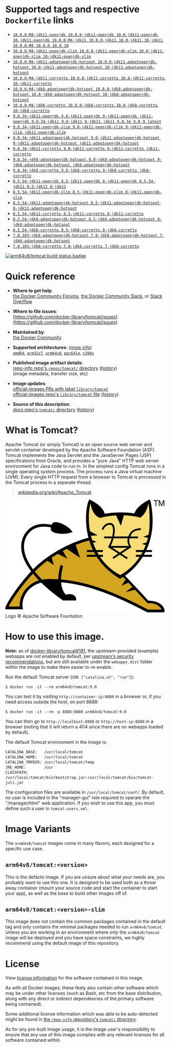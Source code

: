 <!--

********************************************************************************

WARNING:

    DO NOT EDIT "tomcat/README.md"

    IT IS AUTO-GENERATED

    (from the other files in "tomcat/" combined with a set of templates)

********************************************************************************

-->

# Supported tags and respective `Dockerfile` links

-	[`10.0.0-M4-jdk11-openjdk`, `10.0.0-jdk11-openjdk`, `10.0-jdk11-openjdk`, `10-jdk11-openjdk`, `10.0.0-M4-jdk11`, `10.0.0-jdk11`, `10.0-jdk11`, `10-jdk11`, `10.0.0-M4`, `10.0.0`, `10.0`, `10`](https://github.com/docker-library/tomcat/blob/236eadcac2f760d0b88ef8a950c4d0f33ad3da45/10.0/jdk11/openjdk/Dockerfile)
-	[`10.0.0-M4-jdk11-openjdk-slim`, `10.0.0-jdk11-openjdk-slim`, `10.0-jdk11-openjdk-slim`, `10-jdk11-openjdk-slim`](https://github.com/docker-library/tomcat/blob/236eadcac2f760d0b88ef8a950c4d0f33ad3da45/10.0/jdk11/openjdk-slim/Dockerfile)
-	[`10.0.0-M4-jdk11-adoptopenjdk-hotspot`, `10.0.0-jdk11-adoptopenjdk-hotspot`, `10.0-jdk11-adoptopenjdk-hotspot`, `10-jdk11-adoptopenjdk-hotspot`](https://github.com/docker-library/tomcat/blob/236eadcac2f760d0b88ef8a950c4d0f33ad3da45/10.0/jdk11/adoptopenjdk-hotspot/Dockerfile)
-	[`10.0.0-M4-jdk11-corretto`, `10.0.0-jdk11-corretto`, `10.0-jdk11-corretto`, `10-jdk11-corretto`](https://github.com/docker-library/tomcat/blob/236eadcac2f760d0b88ef8a950c4d0f33ad3da45/10.0/jdk11/corretto/Dockerfile)
-	[`10.0.0-M4-jdk8-adoptopenjdk-hotspot`, `10.0.0-jdk8-adoptopenjdk-hotspot`, `10.0-jdk8-adoptopenjdk-hotspot`, `10-jdk8-adoptopenjdk-hotspot`](https://github.com/docker-library/tomcat/blob/236eadcac2f760d0b88ef8a950c4d0f33ad3da45/10.0/jdk8/adoptopenjdk-hotspot/Dockerfile)
-	[`10.0.0-M4-jdk8-corretto`, `10.0.0-jdk8-corretto`, `10.0-jdk8-corretto`, `10-jdk8-corretto`](https://github.com/docker-library/tomcat/blob/236eadcac2f760d0b88ef8a950c4d0f33ad3da45/10.0/jdk8/corretto/Dockerfile)
-	[`9.0.34-jdk11-openjdk`, `9.0-jdk11-openjdk`, `9-jdk11-openjdk`, `jdk11-openjdk`, `9.0.34-jdk11`, `9.0-jdk11`, `9-jdk11`, `jdk11`, `9.0.34`, `9.0`, `9`, `latest`](https://github.com/docker-library/tomcat/blob/236eadcac2f760d0b88ef8a950c4d0f33ad3da45/9.0/jdk11/openjdk/Dockerfile)
-	[`9.0.34-jdk11-openjdk-slim`, `9.0-jdk11-openjdk-slim`, `9-jdk11-openjdk-slim`, `jdk11-openjdk-slim`](https://github.com/docker-library/tomcat/blob/236eadcac2f760d0b88ef8a950c4d0f33ad3da45/9.0/jdk11/openjdk-slim/Dockerfile)
-	[`9.0.34-jdk11-adoptopenjdk-hotspot`, `9.0-jdk11-adoptopenjdk-hotspot`, `9-jdk11-adoptopenjdk-hotspot`, `jdk11-adoptopenjdk-hotspot`](https://github.com/docker-library/tomcat/blob/236eadcac2f760d0b88ef8a950c4d0f33ad3da45/9.0/jdk11/adoptopenjdk-hotspot/Dockerfile)
-	[`9.0.34-jdk11-corretto`, `9.0-jdk11-corretto`, `9-jdk11-corretto`, `jdk11-corretto`](https://github.com/docker-library/tomcat/blob/236eadcac2f760d0b88ef8a950c4d0f33ad3da45/9.0/jdk11/corretto/Dockerfile)
-	[`9.0.34-jdk8-adoptopenjdk-hotspot`, `9.0-jdk8-adoptopenjdk-hotspot`, `9-jdk8-adoptopenjdk-hotspot`, `jdk8-adoptopenjdk-hotspot`](https://github.com/docker-library/tomcat/blob/236eadcac2f760d0b88ef8a950c4d0f33ad3da45/9.0/jdk8/adoptopenjdk-hotspot/Dockerfile)
-	[`9.0.34-jdk8-corretto`, `9.0-jdk8-corretto`, `9-jdk8-corretto`, `jdk8-corretto`](https://github.com/docker-library/tomcat/blob/236eadcac2f760d0b88ef8a950c4d0f33ad3da45/9.0/jdk8/corretto/Dockerfile)
-	[`8.5.54-jdk11-openjdk`, `8.5-jdk11-openjdk`, `8-jdk11-openjdk`, `8.5.54-jdk11`, `8.5-jdk11`, `8-jdk11`](https://github.com/docker-library/tomcat/blob/236eadcac2f760d0b88ef8a950c4d0f33ad3da45/8.5/jdk11/openjdk/Dockerfile)
-	[`8.5.54-jdk11-openjdk-slim`, `8.5-jdk11-openjdk-slim`, `8-jdk11-openjdk-slim`](https://github.com/docker-library/tomcat/blob/236eadcac2f760d0b88ef8a950c4d0f33ad3da45/8.5/jdk11/openjdk-slim/Dockerfile)
-	[`8.5.54-jdk11-adoptopenjdk-hotspot`, `8.5-jdk11-adoptopenjdk-hotspot`, `8-jdk11-adoptopenjdk-hotspot`](https://github.com/docker-library/tomcat/blob/236eadcac2f760d0b88ef8a950c4d0f33ad3da45/8.5/jdk11/adoptopenjdk-hotspot/Dockerfile)
-	[`8.5.54-jdk11-corretto`, `8.5-jdk11-corretto`, `8-jdk11-corretto`](https://github.com/docker-library/tomcat/blob/236eadcac2f760d0b88ef8a950c4d0f33ad3da45/8.5/jdk11/corretto/Dockerfile)
-	[`8.5.54-jdk8-adoptopenjdk-hotspot`, `8.5-jdk8-adoptopenjdk-hotspot`, `8-jdk8-adoptopenjdk-hotspot`](https://github.com/docker-library/tomcat/blob/236eadcac2f760d0b88ef8a950c4d0f33ad3da45/8.5/jdk8/adoptopenjdk-hotspot/Dockerfile)
-	[`8.5.54-jdk8-corretto`, `8.5-jdk8-corretto`, `8-jdk8-corretto`](https://github.com/docker-library/tomcat/blob/236eadcac2f760d0b88ef8a950c4d0f33ad3da45/8.5/jdk8/corretto/Dockerfile)
-	[`7.0.103-jdk8-adoptopenjdk-hotspot`, `7.0-jdk8-adoptopenjdk-hotspot`, `7-jdk8-adoptopenjdk-hotspot`](https://github.com/docker-library/tomcat/blob/236eadcac2f760d0b88ef8a950c4d0f33ad3da45/7/jdk8/adoptopenjdk-hotspot/Dockerfile)
-	[`7.0.103-jdk8-corretto`, `7.0-jdk8-corretto`, `7-jdk8-corretto`](https://github.com/docker-library/tomcat/blob/236eadcac2f760d0b88ef8a950c4d0f33ad3da45/7/jdk8/corretto/Dockerfile)

[![arm64v8/tomcat build status badge](https://img.shields.io/jenkins/s/https/doi-janky.infosiftr.net/job/multiarch/job/arm64v8/job/tomcat.svg?label=arm64v8/tomcat%20%20build%20job)](https://doi-janky.infosiftr.net/job/multiarch/job/arm64v8/job/tomcat/)

# Quick reference

-	**Where to get help**:  
	[the Docker Community Forums](https://forums.docker.com/), [the Docker Community Slack](http://dockr.ly/slack), or [Stack Overflow](https://stackoverflow.com/search?tab=newest&q=docker)

-	**Where to file issues**:  
	[https://github.com/docker-library/tomcat/issues](https://github.com/docker-library/tomcat/issues)

-	**Maintained by**:  
	[the Docker Community](https://github.com/docker-library/tomcat)

-	**Supported architectures**: ([more info](https://github.com/docker-library/official-images#architectures-other-than-amd64))  
	[`amd64`](https://hub.docker.com/r/amd64/tomcat/), [`arm32v7`](https://hub.docker.com/r/arm32v7/tomcat/), [`arm64v8`](https://hub.docker.com/r/arm64v8/tomcat/), [`ppc64le`](https://hub.docker.com/r/ppc64le/tomcat/), [`s390x`](https://hub.docker.com/r/s390x/tomcat/)

-	**Published image artifact details**:  
	[repo-info repo's `repos/tomcat/` directory](https://github.com/docker-library/repo-info/blob/master/repos/tomcat) ([history](https://github.com/docker-library/repo-info/commits/master/repos/tomcat))  
	(image metadata, transfer size, etc)

-	**Image updates**:  
	[official-images PRs with label `library/tomcat`](https://github.com/docker-library/official-images/pulls?q=label%3Alibrary%2Ftomcat)  
	[official-images repo's `library/tomcat` file](https://github.com/docker-library/official-images/blob/master/library/tomcat) ([history](https://github.com/docker-library/official-images/commits/master/library/tomcat))

-	**Source of this description**:  
	[docs repo's `tomcat/` directory](https://github.com/docker-library/docs/tree/master/tomcat) ([history](https://github.com/docker-library/docs/commits/master/tomcat))

# What is Tomcat?

Apache Tomcat (or simply Tomcat) is an open source web server and servlet container developed by the Apache Software Foundation (ASF). Tomcat implements the Java Servlet and the JavaServer Pages (JSP) specifications from Oracle, and provides a "pure Java" HTTP web server environment for Java code to run in. In the simplest config Tomcat runs in a single operating system process. The process runs a Java virtual machine (JVM). Every single HTTP request from a browser to Tomcat is processed in the Tomcat process in a separate thread.

> [wikipedia.org/wiki/Apache_Tomcat](https://en.wikipedia.org/wiki/Apache_Tomcat)

![logo](https://raw.githubusercontent.com/docker-library/docs/8e31eb93a02d504d0cfe1da435aa31b377fc627d/tomcat/logo.png)Logo &copy; Apache Software Fountation

# How to use this image.

**Note:** as of [docker-library/tomcat#181](https://github.com/docker-library/tomcat/pull/181), the upstream-provided (example) webapps are *not* enabled by default, per [upstream's security recommendations](https://tomcat.apache.org/tomcat-9.0-doc/security-howto.html#Default_web_applications), but are still available under the `webapps.dist` folder within the image to make them easier to re-enable.

Run the default Tomcat server (`CMD ["catalina.sh", "run"]`):

```console
$ docker run -it --rm arm64v8/tomcat:9.0
```

You can test it by visiting `http://container-ip:8080` in a browser or, if you need access outside the host, on port 8888:

```console
$ docker run -it --rm -p 8888:8080 arm64v8/tomcat:9.0
```

You can then go to `http://localhost:8888` or `http://host-ip:8888` in a browser (noting that it will return a 404 since there are no webapps loaded by default).

The default Tomcat environment in the image is:

	CATALINA_BASE:   /usr/local/tomcat
	CATALINA_HOME:   /usr/local/tomcat
	CATALINA_TMPDIR: /usr/local/tomcat/temp
	JRE_HOME:        /usr
	CLASSPATH:       /usr/local/tomcat/bin/bootstrap.jar:/usr/local/tomcat/bin/tomcat-juli.jar

The configuration files are available in `/usr/local/tomcat/conf/`. By default, no user is included in the "manager-gui" role required to operate the "/manager/html" web application. If you wish to use this app, you must define such a user in `tomcat-users.xml`.

# Image Variants

The `arm64v8/tomcat` images come in many flavors, each designed for a specific use case.

## `arm64v8/tomcat:<version>`

This is the defacto image. If you are unsure about what your needs are, you probably want to use this one. It is designed to be used both as a throw away container (mount your source code and start the container to start your app), as well as the base to build other images off of.

## `arm64v8/tomcat:<version>-slim`

This image does not contain the common packages contained in the default tag and only contains the minimal packages needed to run `arm64v8/tomcat`. Unless you are working in an environment where *only* the `arm64v8/tomcat` image will be deployed and you have space constraints, we highly recommend using the default image of this repository.

# License

View [license information](https://www.apache.org/licenses/LICENSE-2.0) for the software contained in this image.

As with all Docker images, these likely also contain other software which may be under other licenses (such as Bash, etc from the base distribution, along with any direct or indirect dependencies of the primary software being contained).

Some additional license information which was able to be auto-detected might be found in [the `repo-info` repository's `tomcat/` directory](https://github.com/docker-library/repo-info/tree/master/repos/tomcat).

As for any pre-built image usage, it is the image user's responsibility to ensure that any use of this image complies with any relevant licenses for all software contained within.
